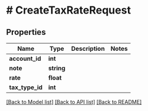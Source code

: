 # # CreateTaxRateRequest

## Properties

Name | Type | Description | Notes
------------ | ------------- | ------------- | -------------
**account_id** | **int** |  |
**note** | **string** |  |
**rate** | **float** |  |
**tax_type_id** | **int** |  |

[[Back to Model list]](../../README.md#models) [[Back to API list]](../../README.md#endpoints) [[Back to README]](../../README.md)
